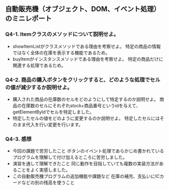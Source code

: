 ## 自動販売機（オブジェクト、DOM、イベント処理）のミニレポート
### Q4-1. Itemクラスのメソッドについて説明せよ。
* showItemListがクラスメソッドである理由を考察せよ。
  特定の商品の情報ではなく全体の在庫を表示する機能であるため。
* buyItemがインスタンスメソッドである理由を考察せよ。
  特定の商品だけに関連する処理であるため。
### Q4-2. 商品の購入ボタンをクリックすると、どのような処理でセルの値が減少するか説明せよ。
* 購入された商品の在庫数のセルをどのようにして特定するのか説明せよ。
  商品の在庫数のセルにそれぞれstock+商品番号というidを与えて、getElementByIdでセルを特定しました。
* 特定したセルの値をどのように変更するのか説明せよ。
  特定したセルにはそのまま代入を行い変更を行います。
### Q4-3. 感想
* 今回の課題で苦労したこと
  ボタンのイベント処理であらかじめ書かれているプログラムを理解して付け加えるところに苦労しました。
* 演習を通して理解できたこと
  同じ動作を目指していても複数の実装方法があることをよく実感しました。
* この自動販売機プログラムの追加機能や課題など
  在庫の補充、支払いにICカードなどの別の残高を使うこと
